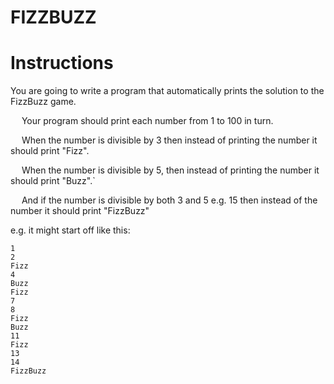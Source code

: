 # FIZZBUZZ

# Instructions

You are going to write a program that automatically prints the solution to the FizzBuzz game.

&emsp; Your program should print each number from 1 to 100 in turn.

&emsp; When the number is divisible by 3 then instead of printing the number it should print "Fizz".

&emsp; When the number is divisible by 5, then instead of printing the number it should print "Buzz".`

&emsp; And if the number is divisible by both 3 and 5 e.g. 15 then instead of the number it should print "FizzBuzz"

e.g. it might start off like this:
```
1
2
Fizz
4
Buzz
Fizz
7
8
Fizz
Buzz
11
Fizz
13
14
FizzBuzz
```